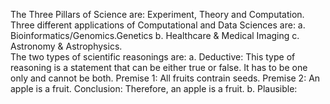 The Three Pillars of Science are: Experiment, Theory and Computation.   
Three different applications of Computational and Data Sciences are: a. Bioinformatics/Genomics.Genetics b. Healthcare & Medical Imaging c. Astronomy & Astrophysics.  
The two types of scientific reasonings are: a. Deductive: This type of reasoning is a statement that can be either true or false. It has to be one only and cannot be both. Premise 1: All fruits contrain seeds. Premise 2: An apple is a fruit. Conclusion: Therefore, an apple is a fruit.  b. Plausible: 

